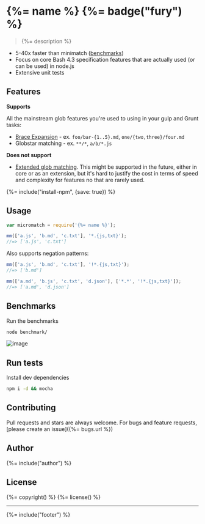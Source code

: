 # {%= name %} {%= badge("fury") %}

> {%= description %}

 - 5-40x faster than minimatch ([benchmarks](#benchmarks))
 - Focus on core Bash 4.3 specification features that are actually used (or can be used) in node.js
 - Extensive unit tests

## Features

**Supports**

All the mainstream glob features you're used to using in your gulp and Grunt tasks:

 + [Brace Expansion] - ex. `foo/bar-{1..5}.md`, `one/{two,three}/four.md`
 + Globstar matching - ex. `**/*`, `a/b/*.js`

**Does not support**

 + [Extended glob matching][extended]. This might be supported in the future, either in core or as an extension, but it's hard to justify the cost in terms of speed and complexity for features no that are rarely used.


{%= include("install-npm", {save: true}) %}


## Usage

```js
var micromatch = require('{%= name %}');

mm(['a.js', 'b.md', 'c.txt'], '*.{js,txt}');
//=> ['a.js', 'c.txt']
```

Also supports negation patterns:


```js
mm(['a.js', 'b.md', 'c.txt'], '!*.{js,txt}');
//=> ['b.md']

mm(['a.md', 'b.js', 'c.txt', 'd.json'], ['*.*', '!*.{js,txt}']);
//=> ['a.md', 'd.json']
```


## Benchmarks

Run the benchmarks

```bash
node benchmark/
```

![image](https://cloud.githubusercontent.com/assets/383994/5535193/1c28a4a2-8a45-11e4-813a-0236586aa990.png)


## Run tests

Install dev dependencies

```bash
npm i -d && mocha
```


## Contributing
Pull requests and stars are always welcome. For bugs and feature requests, [please create an issue]({%= bugs.url %})

## Author
{%= include("author") %}

## License
{%= copyright() %}
{%= license() %}

***

{%= include("footer") %}

[extended]: http://mywiki.wooledge.org/BashGuide/Patterns#Extended_Globs
[Brace Expansion]: https://github.com/jonschlinkert/braces